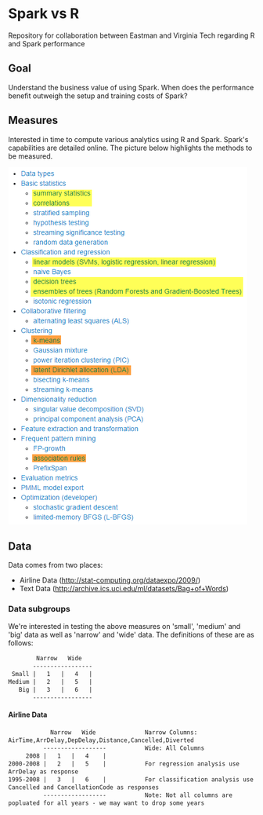 # Spark vs R
Repository for collaboration between Eastman and Virginia Tech regarding R and Spark performance

## Goal
Understand the business value of using Spark.  When does the performance benefit outweigh the setup and training costs of Spark?

## Measures
Interested in time to compute various analytics using R and Spark.  Spark's capabilities are detailed online.  The picture below highlights the methods to be measured.

![Picture](www/SparkML.png)

## Data
Data comes from two places:
* Airline Data (http://stat-computing.org/dataexpo/2009/)
* Text Data (http://archive.ics.uci.edu/ml/datasets/Bag+of+Words)

### Data subgroups
We're interested in testing the above measures on 'small', 'medium' and 'big' data as well as 'narrow' and 'wide' data.  The definitions of these are as follows:

            Narrow   Wide
           -----------------
     Small |   1   |   4   |
    Medium |   2   |   5   |
       Big |   3   |   6   |
           -----------------

#### Airline Data

                Narrow   Wide              Narrow Columns: AirTime,ArrDelay,DepDelay,Distance,Cancelled,Diverted
              ------------------           Wide: All Columns
         2008 |   1   |   4    |
    2000-2008 |   2   |   5    |           For regression analysis use ArrDelay as response
    1995-2008 |   3   |   6    |           For classification analysis use Cancelled and CancellationCode as responses
              ------------------           Note: Not all columns are popluated for all years - we may want to drop some years
